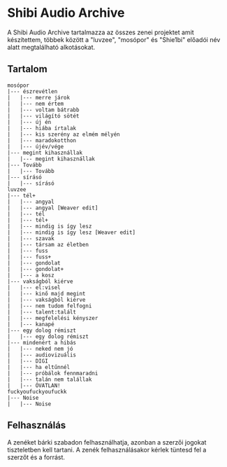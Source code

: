 # Shibi Audio Archive

A Shibi Audio Archive tartalmazza az összes zenei projektet amit készítettem, többek között a "luvzee", "mosópor" és "Shie1bi" előadói név alatt megtalálható alkotásokat.

## Tartalom

```
mosópor
|--- észrevétlen
|   |--- merre járok
|   |--- nem értem
|   |--- voltam bátrabb
|   |--- világító sötét
|   |--- új én
|   |--- hiába írtalak
|   |--- kis szerény az elmém mélyén
|   |--- maradokotthon
|   |--- újév/vége
|--- megint kihasznállak
|   |--- megint kihasznállak
|--- Tovább
|   |--- Tovább
|--- sírásó
|   |--- sírásó
luvzee
|--- tél+
|   |--- angyal
|   |--- angyal [Weaver edit]
|   |--- tél
|   |--- tél+
|   |--- mindig is így lesz
|   |--- mindig is így lesz [Weaver edit]
|   |--- szavak
|   |--- társam az életben
|   |--- fuss
|   |--- fuss+
|   |--- gondolat
|   |--- gondolat+
|   |--- a kosz
|--- vakságból kiérve
|   |--- el:visel
|   |--- kinő majd megint
|   |--- vakságból kiérve
|   |--- nem tudom felfogni
|   |--- talent:talált
|   |--- megfelelési kényszer
|   |--- kanapé
|--- egy dolog rémiszt
|   |--- egy dolog rémiszt
|--- mindenért a hibás
|   |--- neked nem jó
|   |--- audiovizuális
|   |--- DIGI
|   |--- ha eltűnnél
|   |--- próbálok fennmaradni
|   |--- talán nem talállak
|   |--- ÓVATLAN!
fuckyoufuckyoufuckk
|--- Noise
|   |--- Noise
```


## Felhasználás

A zenéket bárki szabadon felhasználhatja, azonban a szerzői jogokat tiszteletben kell tartani. A zenék felhasználásakor kérlek tüntesd fel a szerzőt és a forrást.